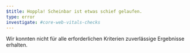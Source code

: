 ```yaml
---
$title: Hoppla! Scheinbar ist etwas schief gelaufen.
type: error
investigate: #core-web-vitals-checks
---
```


Wir konnten nicht für alle erforderlichen Kriterien zuverlässige Ergebnisse erhalten.
